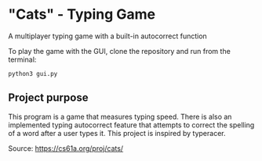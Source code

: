 # "Cats" - Typing Game
A multiplayer typing game with a built-in autocorrect function

To play the game with the GUI, clone the repository and run from the terminal: 
```
python3 gui.py
```
## Project purpose
This program is a game that measures typing speed. There is also an implemented typing autocorrect feature that attempts to correct the spelling of a word after a user types it. This project is inspired by typeracer.

Source: https://cs61a.org/proj/cats/

